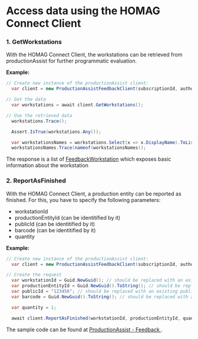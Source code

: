 # Access data using the HOMAG Connect Client

### 1. GetWorkstations
With the HOMAG Connect Client, the workstations can be retrieved from productionAssist for further programmatic evaluation.

<strong>Example:</strong>

```c#
// Create new instance of the productionAssist client:
  var client = new ProductionAssistFeedbackClient(subscriptionId, authorizationKey);

// Get the data
  var workstations = await client.GetWorkstations();

// Use the retrieved data
  workstations.Trace();

  Assert.IsTrue(workstations.Any());

  var workstationsNames = workstations.Select(x => x.DisplayName).ToList();
  workstationsNames.Trace(nameof(workstationsNames));
``` 

The response is a list of [FeedbackWorkstation](../../Contracts/Feedback/FeedbackWorkstation.cs) which exposes basic information about the workstation


### 2. ReportAsFinished
With the HOMAG Connect Client, a production entity can be reported as finished. For this, you have to specify the following parameters:
- workstationId
-  productionEntityId (can be identitified by it)
-  publicId (can be identitified by it)
-  barcode (can be identitified by it)
-  quantity

<strong>Example:</strong>

```c#
// Create new instance of the productionAssist client:
  var client = new ProductionAssistFeedbackClient(subscriptionId, authorizationKey);

// Create the request
  var workstationId = Guid.NewGuid(); // should be replaced with an existing workstationId
  var productionEntityId = Guid.NewGuid().ToString(); // should be replaced with an existing productionEntityId, can be identitified by it
  var publicId = "123456"; // should be replaced with an existing public id, can be identitified by it
  var barcode = Guid.NewGuid().ToString(); // should be replaced with an existing barcode, can be identitified by it

  var quantity = 1;

  await client.ReportAsFinished(workstationId, productionEntityId, quantity, publicId, barcode);
```

The sample code can be found at [ProductionAssist - Feedback ](ProductionAssistFeedbackSamples.cs).
